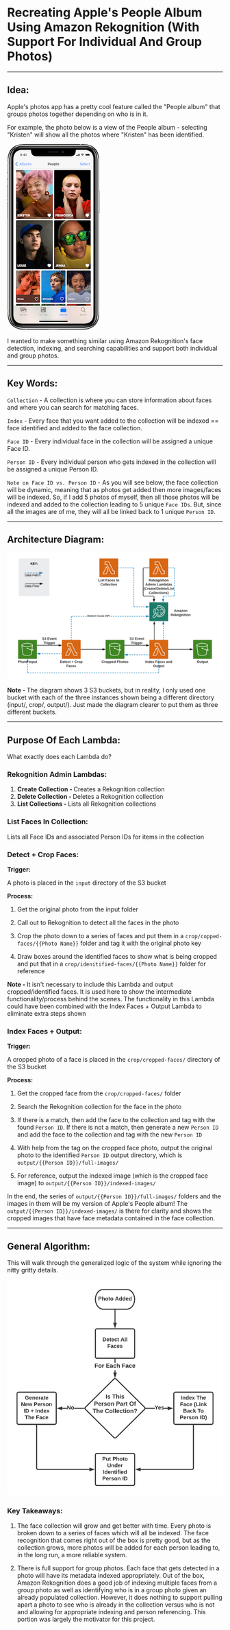 # Recreating Apple's People Album Using Amazon Rekognition (With Support For Individual And Group Photos)

<hr>

## Idea:

Apple's photos app has a pretty cool feature called the "People album" that groups photos together depending on who is in it.

For example, the photo below is a view of the People album - selecting "Kristen" will show all the photos where
"Kristen" has been identified.

![iPhone People Album](./photos/readMe/peopleAlbum.png)

I wanted to make something similar using Amazon Rekognition's face detection, indexing, and searching capabilities and support both
individual and group photos.

<hr>

## Key Words:
`Collection` - A collection is where you can store information about faces and where you can search for matching faces.

`Index` - Every face that you want added to the collection will be indexed == face identified and added to the face collection.

`Face ID` - Every individual face in the collection will be assigned a unique Face ID.

`Person ID` - Every individual person who gets indexed in the collection will be assigned a unique Person ID.

`Note on Face ID vs. Person ID` - As you will see below, the face collection will be dynamic, meaning that as photos get added
then more images/faces will be indexed. So, if I add 5 photos of myself, then all those photos will
be indexed and added to the collection leading to 5 unique `Face IDs`. But, since all the images are of me, they will all be linked
back to 1 unique `Person ID`.

<hr>

## Architecture Diagram:

![Architecture Diagram](./photos/readMe/architectureDiagram.png)

<b> Note - </b> The diagram shows 3 S3 buckets, but in reality, I only used one bucket with each of the
three instances shown being a different directory (input/, crop/, output/). Just made the diagram clearer
to put them as three different buckets.

<hr>

## Purpose Of Each Lambda:

What exactly does each Lambda do?
### Rekognition Admin Lambdas:
1. <b> Create Collection - </b> Creates a Rekognition collection
2. <b> Delete Collection - </b> Deletes a Rekognition collection
3. <b> List Collections - </b> Lists all Rekognition collections

### List Faces In Collection:
Lists all Face IDs and associated Person IDs for items in the collection

### Detect + Crop Faces:
<b> Trigger: </b>

A photo is placed in the `input` directory of the S3 bucket <br>

<b> Process:</b>

1. Get the original photo from the input folder

2. Call out to Rekognition to detect all the faces in the photo

3. Crop the photo down to a series of faces and put them in a `crop/copped-faces/{{Photo Name}}` folder and tag it with the original photo key
4. Draw boxes around the identified faces to show what is being cropped and put that in a `crop/idenitified-faces/{{Photo Name}}` folder for reference

<b> Note - </b> It isn't necessary to include this Lambda and output cropped/identified faces. It is used here to show the intermediate
functionality/process behind the scenes. The functionality in this Lambda could have been combined with the Index Faces + Output Lambda to eliminate extra
steps shown

### Index Faces + Output:
<b> Trigger: </b>

A cropped photo of a face is placed in the `crop/cropped-faces/` directory of the S3 bucket <br>

<b> Process: </b>

1. Get the cropped face from the `crop/cropped-faces/` folder

2. Search the Rekognition collection for the face in the photo

3. If there is a match, then add the face to the collection and tag with the found `Person ID`. If there is not a match, then
generate a new `Person ID` and add the face to the collection and tag with the new `Person ID`
   
4. With help from the tag on the cropped face photo, output the original photo to the identified `Person ID` output directory, which is `output/{{Person ID}}/full-images/`
   
5. For reference, output the indexed image (which is the cropped face image) to `output/{{Person ID}}/indexed-images/`

In the end, the series of `output/{{Person ID}}/full-images/` folders and the images in them will be my version of Apple's People album! 
The `output/{{Person ID}}/indexed-images/` is there for clarity and shows the cropped images that have face metadata contained in the face collection.

<hr>

## General Algorithm:
This will walk through the generalized logic of the system while ignoring the nitty gritty details.

![Flowchart](./photos/readMe/flowchart.png)

### Key Takeaways:
1. The face collection will grow and get better with time. Every photo is broken down to a series of faces which 
   will all be indexed. The face recognition that comes right out of the box is pretty good, but as the collection grows, more photos will be added
   for each person leading to, in the long run, a more reliable system.
   
2. There is full support for group photos. Each face that gets detected in a photo will have its metadata indexed appropriately. Out of the box, 
   Amazon Rekognition does a good job of indexing multiple faces from a group photo as well as identifying who is in a group photo given an already populated collection.
   However, it does nothing to support pulling apart a photo to see who is already in the collection versus who is not and allowing for appropriate indexing and person referencing.
   This portion was largely the motivator for this project.